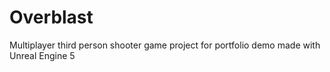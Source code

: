 # Overblast
Multiplayer third person shooter game project for portfolio demo made with Unreal Engine 5
